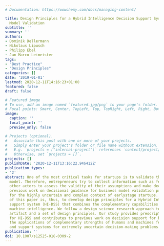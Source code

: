 ```yaml
---
# Documentation: https://wowchemy.com/docs/managing-content/

title: Design Principles for a Hybrid Intelligence Decision Support System for Business
  Model Validation
subtitle: ''
summary: ''
authors:
- Dominik Dellermann
- Nikolaus Lipusch
- Philipp Ebel
- Jan Marco Leimeister
tags:
- "Best Practice"
- "Design Principles"
categories: []
date: '2019-01-01'
lastmod: 2020-12-11T14:16:23+01:00
featured: false
draft: false

# Featured image
# To use, add an image named `featured.jpg/png` to your page's folder.
# Focal points: Smart, Center, TopLeft, Top, TopRight, Left, Right, BottomLeft, Bottom, BottomRight.
image:
  caption: ''
  focal_point: ''
  preview_only: false

# Projects (optional).
#   Associate this post with one or more of your projects.
#   Simply enter your project's folder or file name without extension.
#   E.g. `projects = ["internal-project"]` references `content/project/deep-learning/index.md`.
#   Otherwise, set `projects = []`.
projects: []
publishDate: '2020-12-11T13:16:22.946412Z'
publication_types:
- '2'
abstract: One of the most critical tasks for startups is to validate their business
  model. Therefore, entrepreneurs try to collect information such as feedback from
  other actors to assess the validity of their assumptions and make decisions. However,
  previous work on decisional guidance for business model validation provides no solution
  for the highly uncertain and complex context of earlystage startups. The purpose
  of this paper is, thus, to develop design principles for a Hybrid Intelligence decision
  support system (HI-DSS) that combines the complementary capabilities of human and
  machine intelligence. We follow a design science research approach to design a prototype
  artifact and a set of design principles. Our study provides prescriptive knowledge
  for HI-DSS and contributes to previous work on decision support for business models,
  the applications of complementary strengths of humans and machines for making decisions,
  and support systems for extremely uncertain decision-making problems.
publication: ''
doi: 10.1007/s12525-018-0309-2
---
```

